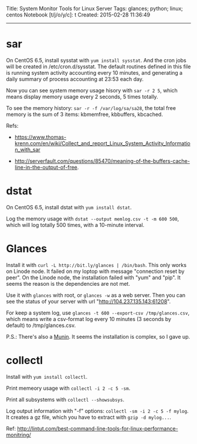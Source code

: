 Title: System Monitor Tools for Linux Server
Tags: glances; python; linux; centos
Notebook [t/j/o/y/c]: t
Created: 2015-02-28 11:36:49

------

# sar

On CentOS 6.5, install sysstat with `yum install sysstat`.
And the cron jobs will be created in /etc/cron.d/sysstat.
The default routines defined in this file is running system activity accounting every 10 minutes,
and generating a daily summary of process accounting at 23:53 each day.

Now you can see system memory usage hisory with `sar -r 2 5`,
which means display memory usage every 2 seconds, 5 times totally.

To see the memory history: `sar -r -f /var/log/sa/sa28`,
the total free memory is the sum of 3 items: kbmemfree, kbbuffers, kbcached.

Refs:

* https://www.thomas-krenn.com/en/wiki/Collect_and_report_Linux_System_Activity_Information_with_sar

* http://serverfault.com/questions/85470/meaning-of-the-buffers-cache-line-in-the-output-of-free.

# dstat

On CentOS 6.5, install dstat with `yum install dstat`.

Log the memory usage with `dstat --output memlog.csv -t -m 600 500`,
which will log totally 500 times, with a 10-minute interval.

# Glances

Install it with `curl -L http://bit.ly/glances | /bin/bash`.
This only works on Linode node.
It failed on my loptop with message "connection reset by peer".
On the Linode node, the installation failed with "yum" and "pip".
It seems the reason is the dependencies are not met.

Use it with `glances` with root, or `glances -w` as a web server.
Then you can see the status of your server with url "http://104.237.135.143:61208".

For keep a system log, use `glances -t 600 --export-csv /tmp/glances.csv`,
which means write a csv-format log every 10 minutes (3 seconds by default) to /tmp/glances.csv.

P.S.: There's also a [Munin](http://munin-monitoring.org/).
It seems the installation is complex, so I gave up.

# collectl

Install with `yum install collectl`.

Print memeory usage with `collectl -i 2 -c 5 -sm`.

Print all subsystems with `collectl --showsubsys`.

Log output information with "-f" options: `collectl -sm -i 2 -c 5 -f mylog`.
It creates a gz file, which you have to extract with `gzip -d mylog...`.

Ref: http://lintut.com/best-command-line-tools-for-linux-performance-monitring/
